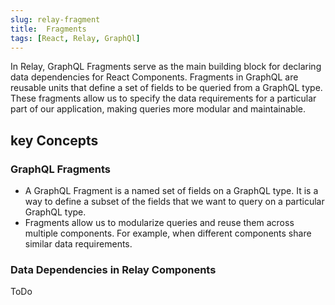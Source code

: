 ```yaml
---
slug: relay-fragment
title:  Fragments
tags: [React, Relay, GraphQl]
---
```


In Relay, GraphQL Fragments serve as the main building block for declaring data dependencies for React Components. Fragments in GraphQL are reusable units that define a set of fields to be queried from a GraphQL type. These fragments allow us to specify the data requirements for a particular part of our application, making queries more modular and maintainable.

<!-- truncate -->

## key Concepts

### GraphQL Fragments
- A GraphQL Fragment is a named set of fields on a GraphQL type. It is  a way to define a subset of the fields that we want to query on a particular GraphQL type.
- Fragments allow us to modularize queries and reuse them across multiple components. For example, when different components share similar data requirements.

### Data Dependencies in Relay Components

ToDo